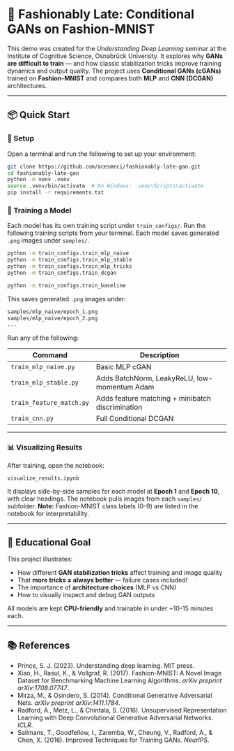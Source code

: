 # 🧵 Fashionably Late: Conditional GANs on Fashion-MNIST

This demo was created for the *Understanding Deep Learning* seminar at the Institute of Cognitive Science, Osnabrück University. It explores why **GANs are difficult to train** — and how classic stabilization tricks improve training dynamics and output quality. The project uses **Conditional GANs (cGANs)** trained on **Fashion-MNIST** and compares both **MLP** and **CNN (DCGAN)** architectures.

---

## 📦 Quick Start

### 🔧 Setup
Open a terminal and run the following to set up your environment:

```bash
git clone https://github.com/acesmeci/fashionably-late-gan.git
cd fashionably-late-gan
python -m venv .venv
source .venv/bin/activate  # On Windows: .venv\Scripts\activate
pip install -r requirements.txt
```

### 🚀 Training a Model

Each model has its own training script under `train_configs/`.
Run the following training scripts from your terminal. Each model saves generated `.png` images under `samples/`.

```bash
python -m train_configs.train_mlp_naive
python -m train_configs.train_mlp_stable
python -m train_configs.train_mlp_tricks
python -m train_configs.train_dcgan
```

```bash
python -m train_configs.train_baseline
```

This saves generated `.png` images under:

```bash
samples/mlp_naive/epoch_1.png
samples/mlp_naive/epoch_2.png
...
```

Run any of the following:

| Command | Description |
| --- | --- |
| `train_mlp_naive.py` | Basic MLP cGAN |
| `train_mlp_stable.py` | Adds BatchNorm, LeakyReLU, low-momentum Adam |
| `train_feature_match.py` | Adds feature matching + minibatch discrimination |
| `train_cnn.py` | Full Conditional DCGAN |

---

### 📊 Visualizing Results

After training, open the notebook:

```bash
visualize_results.ipynb
```

It displays side-by-side samples for each model at **Epoch 1** and **Epoch 10**, with clear headings. The notebook pulls images from each `samples/` subfolder.
**Note:** Fashion-MNIST class labels (0–9) are listed in the notebook for interpretability.

---

## 🧠 Educational Goal

This project illustrates:

- How different **GAN stabilization tricks** affect training and image quality
- That **more tricks ≠ always better** — failure cases included!
- The importance of **architecture choices** (MLP vs CNN)
- How to visually inspect and debug GAN outputs

All models are kept **CPU-friendly** and trainable in under ~10–15 minutes each.

---

## 📚 References

- Prince, S. J. (2023). Understanding deep learning. MIT press.
- Xiao, H., Rasul, K., & Vollgraf, R. (2017). Fashion-MNIST: A Novel Image Dataset for Benchmarking Machine Learning Algorithms. *arXiv preprint arXiv:1708.07747*.
- Mirza, M., & Osindero, S. (2014). Conditional Generative Adversarial Nets. *arXiv preprint arXiv:1411.1784*.
- Radford, A., Metz, L., & Chintala, S. (2016). Unsupervised Representation Learning with Deep Convolutional Generative Adversarial Networks. *ICLR*.
- Salimans, T., Goodfellow, I., Zaremba, W., Cheung, V., Radford, A., & Chen, X. (2016). Improved Techniques for Training GANs. *NeurIPS*.
